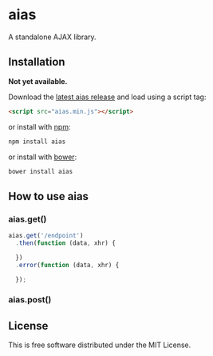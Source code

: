 aias
====

A standalone AJAX library.

## Installation

**Not yet available.**

Download the [latest aias release](https://github.com/tylerwalters/aias) and load using a script tag:

```html
<script src="aias.min.js"></script>
```

or install with [npm](https://www.npmjs.org/):

```bash
npm install aias
```

or install with [bower](http://bower.io/):

```bash
bower install aias
```

## How to use aias

### aias.get()

```JavaScript
aias.get('/endpoint')
  .then(function (data, xhr) {

  })
  .error(function (data, xhr) {

  });
```

### aias.post()

## License

This is free software distributed under the MIT License.